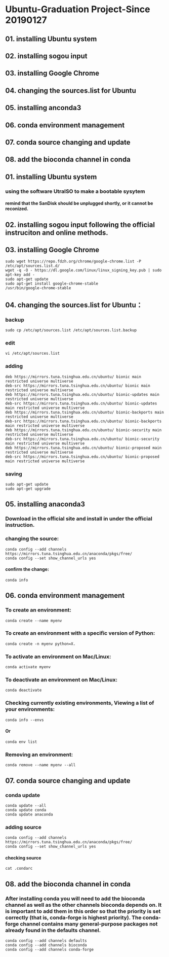 # Ubuntu-Graduation Project-Since 20190127

## 01. installing Ubuntu system
## 02. installing sogou input
## 03. installing Google Chrome
## 04. changing the sources.list for Ubuntu
## 05. installing anconda3
## 06. conda environment management
## 07. conda source changing and update
## 08. add the bioconda channel in conda

## 01. installing Ubuntu system

### using the software UtraISO to make a bootable sysytem

#### remind that the SanDisk should be unplugged shortly, or it cannot be reconized.

## 02. installing sogou input following the official instruciton and online methods.


## 03. installing Google Chrome

    sudo wget https://repo.fdzh.org/chrome/google-chrome.list -P /etc/apt/sources.list.d/
    wget -q -O - https://dl.google.com/linux/linux_signing_key.pub | sudo apt-key add -
    sudo apt-get update
    sudo apt-get install google-chrome-stable
    /usr/bin/google-chrome-stable

## 04. changing the sources.list for Ubuntu：

### backup
    sudo cp /etc/apt/sources.list /etc/apt/sources.list.backup 

### edit
    vi /etc/apt/sources.list
    
### adding
    deb https://mirrors.tuna.tsinghua.edu.cn/ubuntu/ bionic main restricted universe multiverse
    deb-src https://mirrors.tuna.tsinghua.edu.cn/ubuntu/ bionic main restricted universe multiverse
    deb https://mirrors.tuna.tsinghua.edu.cn/ubuntu/ bionic-updates main restricted universe multiverse
    deb-src https://mirrors.tuna.tsinghua.edu.cn/ubuntu/ bionic-updates main restricted universe multiverse
    deb https://mirrors.tuna.tsinghua.edu.cn/ubuntu/ bionic-backports main restricted universe multiverse
    deb-src https://mirrors.tuna.tsinghua.edu.cn/ubuntu/ bionic-backports main restricted universe multiverse
    deb https://mirrors.tuna.tsinghua.edu.cn/ubuntu/ bionic-security main restricted universe multiverse
    deb-src https://mirrors.tuna.tsinghua.edu.cn/ubuntu/ bionic-security main restricted universe multiverse
    deb https://mirrors.tuna.tsinghua.edu.cn/ubuntu/ bionic-proposed main restricted universe multiverse
    deb-src https://mirrors.tuna.tsinghua.edu.cn/ubuntu/ bionic-proposed main restricted universe multiverse
    
### saving
    sudo apt-get update
    sudo apt-get upgrade

## 05. installing anaconda3

### Download in the official site and install in under the official instruction.

### changing the source:

    conda config --add channels https://mirrors.tuna.tsinghua.edu.cn/anaconda/pkgs/free/
    conda config --set show_channel_urls yes
#### confirm the change:
    
    conda info

## 06. conda environment management
### To create an environment:

    conda create --name myenv
    
### To create an environment with a specific version of Python:

    conda create -n myenv python=X.
    
### To activate an environment on Mac/Linux:

    conda activate myenv
    
### To deactivate an environment on Mac/Linux:

    conda deactivate
    
### Checking currently existing environments, Viewing a list of your environments:

    conda info --envs    
#### Or
    conda env list
    
### Removing an environment:

    conda remove --name myenv --all
    
## 07. conda source changing and update
### conda update

    conda update --all
    conda update conda
    conda update anaconda
    
### adding source

    conda config --add channels https://mirrors.tuna.tsinghua.edu.cn/anaconda/pkgs/free/
    conda config --set show_channel_urls yes
#### checking source
    cat .condarc
    
## 08. add the bioconda channel in conda
### After installing conda you will need to add the bioconda channel as well as the other channels bioconda depends on. It is important to add them in this order so that the priority is set correctly (that is, conda-forge is highest priority). The conda-forge channel contains many general-purpose packages not already found in the defaults channel.

    conda config --add channels defaults
    conda config --add channels bioconda
    conda config --add channels conda-forge
    
